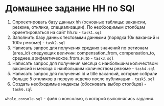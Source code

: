 # Домашнее задание HH по SQl

1. Спроектировать базу данных hh (основные таблицы: вакансии, резюме, отклики, специализации). По необходимым столбцам ориентироваться на сайт hh.ru - `task1.sql`
1. Заполнить базу данных тестовыми данными (порядка 10к вакансий и 100к резюме) - `task2.sql`
1. Написать запрос для получения средних значений по регионам (area_id) следующих величин:
compensation_from, compensation_to, среднее_арифметическое_from_и_to - `task3.sql`
1. Написать запрос для получения месяца с наибольшим количеством вакансий и месяца с наибольшим количеством резюме - `task4.sql`
1. Написать запрос для получения id и title вакансий, которые собрали больше 5 откликов в первую неделю после публикации - `task5.sql`
1. Создать необходимые индексы (обосновать выбор столбцов) - `task6.sql`

`whole_console.sql` - файл с консолью, в которой выполнялись задания.
